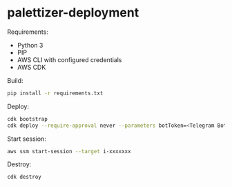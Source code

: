 # palettizer-deployment

Requirements:
* Python 3
* PIP
* AWS CLI with configured credentials
* AWS CDK

Build:
```bash
pip install -r requirements.txt
```

Deploy:
```bash
cdk bootstrap
cdk deploy --require-approval never --parameters botToken=<Telegram Bot token>
```

Start session:
```bash
aws ssm start-session --target i-xxxxxxx
```

Destroy:
```bash
cdk destroy
```
